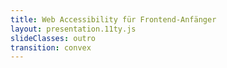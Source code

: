 ```yaml
---
title: Web Accessibility für Frontend-Anfänger
layout: presentation.11ty.js
slideClasses: outro
transition: convex
---
```

